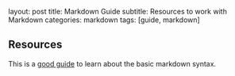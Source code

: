 
layout: post
title: Markdown Guide
subtitle: Resources to work with Markdown
categories: markdown
tags: [guide, markdown]


## Resources

This is a [good guide](https://www.markdownguide.org/basic-syntax/) to learn about the basic markdown syntax.
